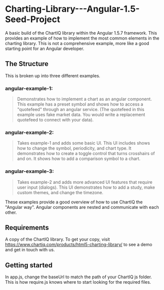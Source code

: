 # Charting-Library---Angular-1.5-Seed-Project

A basic build of the ChartIQ library within the Angular 1.5.7 framework. This provides an example of how to implement the most common elements in the charting library. This is not a comprehensive example, more like a good starting point for an Angular developer.

## The Structure

This is broken up into three different examples.

### angular-example-1:

>Demonstrates how to implement a chart as an angular component. This example has a preset symbol and shows how to access a "quotefeed" through an angular service. (The quotefeed in this example uses fake market data. You would write a replacement quotefeed to connect with your data).

### angular-example-2:

>Takes example-1 and adds some basic UI. This UI includes shows how to change the symbol, periodicity, and chart type. It demonstrates how to create a toggle control that turns crosshairs of and on. It shows how to add a comparison symbol to a chart.

### angular-example-3:

>Takes example-2 and adds more advanced UI features that require user input (dialogs). This UI demonstrates how to add a study, make custom themes, and change the timezone.

These examples provide a good overview of how to use ChartIQ the "Angular way". Angular components are nested and communicate with each other.

## Requirements

A copy of the ChartIQ library. To get your copy, visit https://www.chartiq.com/products/html5-charting-library/ to see a demo and get in touch with us.

## Getting started

In app.js, change the baseUrl to match the path of your ChartIQ js folder. This is how require.js knows where to start looking for the required files.
